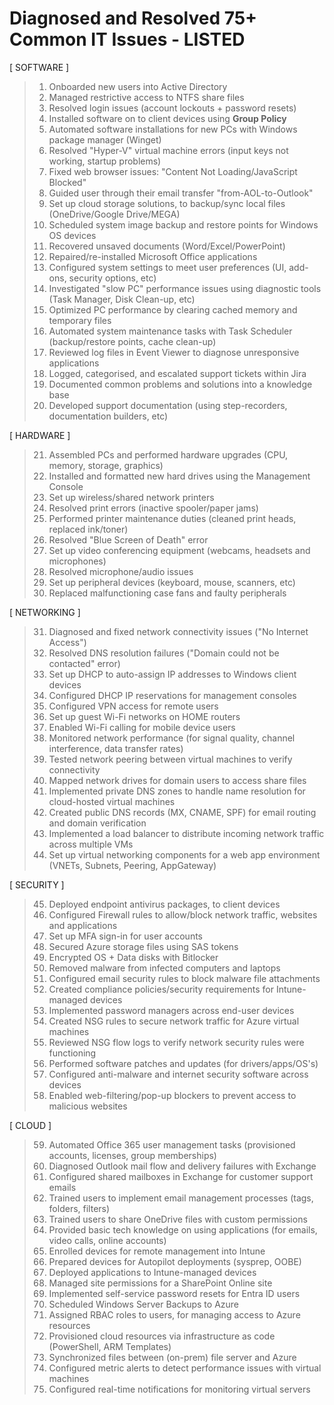 # Diagnosed and Resolved 75+ Common IT Issues - LISTED

[ SOFTWARE ] 

> 01. Onboarded new users into Active Directory
> 02. Managed restrictive access to NTFS share files
> 03. Resolved login issues (account lockouts + password resets)
> 04. Installed software on to client devices using **Group Policy**  
> 05. Automated software installations for new PCs with Windows package manager (Winget)
> 06. Resolved "Hyper-V" virtual machine errors (input keys not working, startup problems)
> 07. Fixed web browser issues: "Content Not Loading/JavaScript Blocked"
> 08. Guided user through their email transfer "from-AOL-to-Outlook"
> 09. Set up cloud storage solutions, to backup/sync local files (OneDrive/Google Drive/MEGA)
> 10. Scheduled system image backup and restore points for Windows OS devices
> 11. Recovered unsaved documents (Word/Excel/PowerPoint)
> 12. Repaired/re-installed Microsoft Office applications
> 13. Configured system settings to meet user preferences (UI, add-ons, security options, etc)
> 14. Investigated "slow PC" performance issues using diagnostic tools (Task Manager, Disk Clean-up, etc)
> 15. Optimized PC performance by clearing cached memory and temporary files
> 16. Automated system maintenance tasks with Task Scheduler (backup/restore points, cache clean-up)
> 17. Reviewed log files in Event Viewer to diagnose unresponsive applications
> 18. Logged, categorised, and escalated support tickets within Jira
> 19. Documented common problems and solutions into a knowledge base
> 20. Developed support documentation (using step-recorders, documentation builders, etc)

[ HARDWARE ] 

> 21. Assembled PCs and performed hardware upgrades (CPU, memory, storage, graphics)
> 22. Installed and formatted new hard drives using the Management Console
> 23. Set up wireless/shared network printers 
> 24. Resolved print errors (inactive spooler/paper jams)
> 25. Performed printer maintenance duties (cleaned print heads, replaced ink/toner)
> 26. Resolved "Blue Screen of Death" error
> 27. Set up video conferencing equipment (webcams, headsets and microphones)
> 28. Resolved microphone/audio issues
> 29. Set up peripheral devices (keyboard, mouse, scanners, etc)
> 30. Replaced malfunctioning case fans and faulty peripherals

[ NETWORKING ] 

> 31. Diagnosed and fixed network connectivity issues ("No Internet Access")
> 32. Resolved DNS resolution failures ("Domain could not be contacted" error)
> 33. Set up DHCP to auto-assign IP addresses to Windows client devices
> 34. Configured DHCP IP reservations for management consoles
> 35. Configured VPN access for remote users
> 36. Set up guest Wi-Fi networks on HOME routers
> 37. Enabled Wi-Fi calling for mobile device users
> 38. Monitored network performance (for signal quality, channel interference, data transfer rates)
> 39. Tested network peering between virtual machines to verify connectivity
> 40. Mapped network drives for domain users to access share files
> 41. Implemented private DNS zones to handle name resolution for cloud-hosted virtual machines 
> 42. Created public DNS records (MX, CNAME, SPF) for email routing and domain verification
> 43. Implemented a load balancer to distribute incoming network traffic across multiple VMs
> 44. Set up virtual networking components for a web app environment (VNETs, Subnets, Peering, AppGateway)

[ SECURITY ] 

> 45. Deployed endpoint antivirus packages, to client devices
> 46. Configured Firewall rules to allow/block network traffic, websites and applications
> 47. Set up MFA sign-in for user accounts
> 48. Secured Azure storage files using SAS tokens
> 49. Encrypted OS + Data disks with Bitlocker
> 50. Removed malware from infected computers and laptops
> 51. Configured email security rules to block malware file attachments
> 52. Created compliance policies/security requirements for Intune-managed devices
> 53. Implemented password managers across end-user devices
> 54. Created NSG rules to secure network traffic for Azure virtual machines 
> 55. Reviewed NSG flow logs to verify network security rules were functioning
> 56. Performed software patches and updates (for drivers/apps/OS's)
> 57. Configured anti-malware and internet security software across devices
> 58. Enabled web-filtering/pop-up blockers to prevent access to malicious websites

[ CLOUD ] 

> 59. Automated Office 365 user management tasks (provisioned accounts, licenses, group memberships)
> 60. Diagnosed Outlook mail flow and delivery failures with Exchange
> 61. Configured shared mailboxes in Exchange for customer support emails 
> 62. Trained users to implement email management processes (tags, folders, filters)
> 63. Trained users to share OneDrive files with custom permissions
> 64. Provided basic tech knowledge on using applications (for emails, video calls, online accounts)
> 65. Enrolled devices for remote management into Intune
> 66. Prepared devices for Autopilot deployments (sysprep, OOBE)
> 67. Deployed applications to Intune-managed devices
> 68. Managed site permissions for a SharePoint Online site
> 69. Implemented self-service password resets for Entra ID users
> 70. Scheduled Windows Server Backups to Azure 
> 71. Assigned RBAC roles to users, for managing access to Azure resources
> 72. Provisioned cloud resources via infrastructure as code (PowerShell, ARM Templates)
> 73. Synchronized files between (on-prem) file server and Azure 
> 74. Configured metric alerts to detect performance issues with virtual machines
> 75. Configured real-time notifications for monitoring virtual servers
